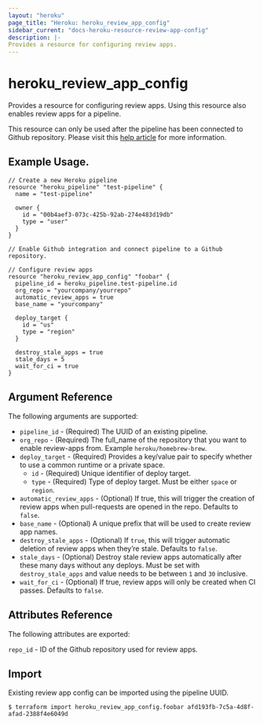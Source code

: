 ```yaml
---
layout: "heroku"
page_title: "Heroku: heroku_review_app_config"
sidebar_current: "docs-heroku-resource-review-app-config"
description: |-
Provides a resource for configuring review apps.
---
```


# heroku_review_app_config

Provides a resource for configuring review apps. Using this resource also enables review apps for a pipeline.

This resource can only be used after the pipeline has been connected to Github repository.
Please visit this [help article](https://devcenter.heroku.com/articles/github-integration-review-apps#setup)
for more information.

## Example Usage.

```hcl-terraform
// Create a new Heroku pipeline
resource "heroku_pipeline" "test-pipeline" {
  name = "test-pipeline"

  owner {
    id = "00b4aef3-073c-425b-92ab-274e483d19db"
    type = "user"
  }
}

// Enable Github integration and connect pipeline to a Github repository.

// Configure review apps
resource "heroku_review_app_config" "foobar" {
  pipeline_id = heroku_pipeline.test-pipeline.id
  org_repo = "yourcompany/yourrepo"
  automatic_review_apps = true
  base_name = "yourcompany"

  deploy_target {
    id = "us"
    type = "region"
  }

  destroy_stale_apps = true
  stale_days = 5
  wait_for_ci = true
}
```

## Argument Reference

The following arguments are supported:

* `pipeline_id` - (Required) The UUID of an existing pipeline.
* `org_repo` - (Required) The full_name of the repository that you want to enable review-apps from.
  Example `heroku/homebrew-brew`.
* `deploy_target` - (Required) Provides a key/value pair to specify whether to use a common runtime or a private space.
  * `id` - (Required) Unique identifier of deploy target.
  * `type` - (Required) Type of deploy target. Must be either `space` or `region`.
* `automatic_review_apps` - (Optional) If true, this will trigger the creation of review apps when pull-requests
  are opened in the repo. Defaults to `false`.
* `base_name` - (Optional) A unique prefix that will be used to create review app names.
* `destroy_stale_apps` - (Optional) If `true`, this will trigger automatic deletion of review apps when they’re stale.
  Defaults to `false`.
* `stale_days` - (Optional) Destroy stale review apps automatically after these many days without any deploys.
  Must be set with `destroy_stale_apps` and value needs to be between `1` and `30` inclusive.
* `wait_for_ci` - (Optional) If true, review apps will only be created when CI passes. Defaults to `false`.

## Attributes Reference

The following attributes are exported:

`repo_id` - ID of the Github repository used for review apps.

## Import

Existing review app config can be imported using the pipeline UUID.

```shell
$ terraform import heroku_review_app_config.foobar afd193fb-7c5a-4d8f-afad-2388f4e6049d
```
